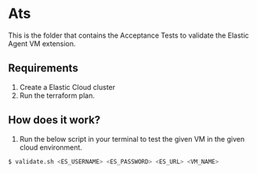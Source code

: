 # Ats

This is the folder that contains the Acceptance Tests to validate the Elastic Agent VM extension.

## Requirements

1. Create a Elastic Cloud cluster
2. Run the terraform plan.

## How does it work?

1. Run the below script in your terminal to test the given VM in the given cloud environment.
```bash
$ validate.sh <ES_USERNAME> <ES_PASSWORD> <ES_URL> <VM_NAME>
```
